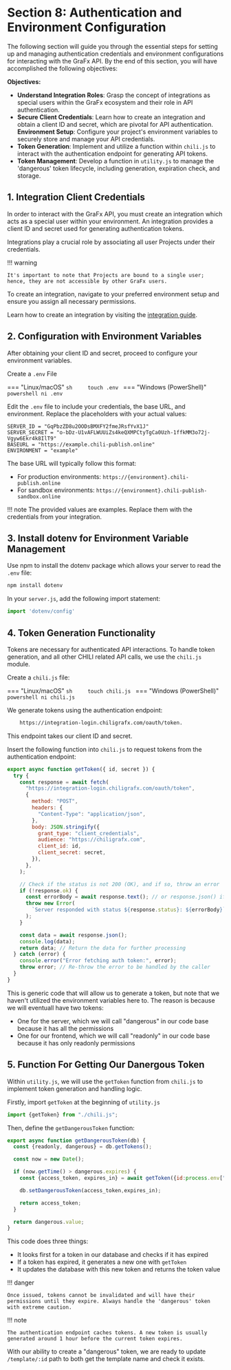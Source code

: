 # Section 8: Authentication and Environment Configuration

The following section will guide you through the essential steps for setting up and managing authentication credentials and environment configurations for interacting with the GraFx API. By the end of this section, you will have accomplished the following objectives:

**Objectives:**

- **Understand Integration Roles**: Grasp the concept of integrations as special users within the GraFx ecosystem and their role in API authentication.
- **Secure Client Credentials**: Learn how to create an integration and obtain a client ID and secret, which are pivotal for API authentication.
**Environment Setup**: Configure your project's environment variables to securely store and manage your API credentials.
- **Token Generation**: Implement and utilize a function within `chili.js` to interact with the authentication endpoint for generating API tokens.
- **Token Management**: Develop a function in `utility.js` to manage the 'dangerous' token lifecycle, including generation, expiration check, and storage.

## 1. Integration Client Credentials

In order to interact with the GraFx API, you must create an integration which acts as a special user within your environment. An integration provides a client ID and secret used for generating authentication tokens.

Integrations play a crucial role by associating all user Projects under their credentials.

!!! warning
    
    It's important to note that Projects are bound to a single user; hence, they are not accessible by other GraFx users.

To create an integration, navigate to your preferred environment setup and ensure you assign all necessary permissions.

Learn how to create an integration by visiting the [integration guide](/GraFx-Developers/grafx-studio/integration-overview/04-managing-integrations-and-authentication/).

## 2. Configuration with Environment Variables

After obtaining your client ID and secret, proceed to configure your environment variables.

Create a `.env` File

=== "Linux/macOS"
    ```sh    
    touch .env
    ```
=== "Windows (PowerShell)"
    ```powershell
    ni .env
    ```

Edit the `.env` file to include your credentials, the base URL, and environment. Replace the placeholders with your actual values:

```
SERVER_ID = "GqPbzZD8u2OODsBMXFY2fmeJRsfYvX1J"
SERVER_SECRET = "o-bDz-U1vAFLWUUiZs4keQXMPCtyTgCa0Uzh-1ffkMM3o72j-Vgyw6Ekr4k8IlT9"
BASEURL = "https://example.chili-publish.online"
ENVIRONMENT = "example"
```

The base URL will typically follow this format:
- For production environments: `https://{environment}.chili-publish.online`
- For sandbox environments: `https://{environment}.chili-publish-sandbox.online`

!!! note
    The provided values are examples. Replace them with the credentials from your integration.

## 3. Install dotenv for Environment Variable Management

Use npm to install the dotenv package which allows your server to read the `.env` file:

```sh
npm install dotenv
```

In your `server.js`, add the following import statement:

```js
import 'dotenv/config'
```

## 4. Token Generation Functionality

Tokens are necessary for authenticated API interactions. To handle token generation, and all other CHILI related API calls, we use the `chili.js` module.

Create a `chili.js` file:

=== "Linux/macOS"
    ```sh    
    touch chili.js
    ```
=== "Windows (PowerShell)"
    ```powershell
    ni chili.js
    ```

We generate tokens using the authentication endpoint:
``` html
	https://integration-login.chiligrafx.com/oauth/token.
```
This endpoint takes our client ID and secret.

Insert the following function into `chili.js` to request tokens from the authentication endpoint:

```js
export async function getToken({ id, secret }) {
  try {
    const response = await fetch(
      "https://integration-login.chiligrafx.com/oauth/token",
      {
        method: "POST",
        headers: {
          "Content-Type": "application/json",
        },
        body: JSON.stringify({
          grant_type: "client_credentials",
          audience: "https://chiligrafx.com",
          client_id: id,
          client_secret: secret,
        }),
      },
    );

    // Check if the status is not 200 (OK), and if so, throw an error
    if (!response.ok) {
      const errorBody = await response.text(); // or response.json() if the server sends JSON error details
      throw new Error(
        `Server responded with status ${response.status}: ${errorBody}`,
      );
    }

    const data = await response.json();
    console.log(data);
    return data; // Return the data for further processing
  } catch (error) {
    console.error("Error fetching auth token:", error);
    throw error; // Re-throw the error to be handled by the caller
  }
}
```

This is generic code that will allow us to generate a token, but note that we haven't utilized the environment variables here to. The reason is because we will eventuall have two tokens:

- One for the server, which we will call "dangerous" in our code base because it has all the permissions
- One for our frontend, which we will call "readonly" in our code base because it has only readonly permissions


## 5. Function For Getting Our Danergous Token

Within `utility.js`, we will use the `getToken` function from `chili.js` to implement token generation and handling logic.

Firstly, import `getToken` at the beginning of `utility.js`

```js
import {getToken} from "./chili.js"; 
```

Then, define the `getDangerousToken` function:

```js
export async function getDangerousToken(db) {
  const {readonly, dangerous} = db.getTokens();

  const now = new Date();

  if (now.getTime() > dangerous.expires) {
    const {access_token, expires_in} = await getToken({id:process.env["SERVER_ID"], secret:process.env["SERVER_SECRET"]});

    db.setDangerousToken(access_token,expires_in);

    return access_token;
  }

  return dangerous.value;
}
```

This code does three things:

- It looks first for a token in our database and checks if it has expired
- If a token has expired, it generates a new one with `getToken`
- It updates the database with this new token and returns the token value


!!! danger

    Once issued, tokens cannot be invalidated and will have their permissions until they expire. Always handle the 'dangerous' token with extreme caution.

!!! note

    The authentication endpoint caches tokens. A new token is usually generated around 1 hour before the current token expires.

With our ability to create a "dangerous" token, we are ready to update `/template/:id` path to both get the template name and check it exists.


